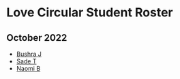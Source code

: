# Love Circular Student Roster

## October 2022
- [Bushra J](/october2022/bushra-j.md)
- [Sade T](/october2022/sade-t.md)
- [Naomi B](/october2022/Naomi-B.md)
